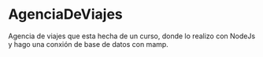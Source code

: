 # AgenciaDeViajes
Agencia de viajes que esta hecha de un curso, donde lo realizo con NodeJs y hago una conxión de base de datos con mamp.
